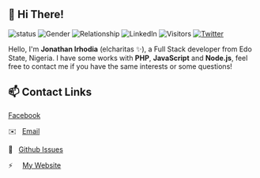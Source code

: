 ## 👋 Hi There!

![status](https://img.shields.io/badge/status-up-brightgreen) ![Gender](https://img.shields.io/badge/gender-male-purple) ![Relationship](https://img.shields.io/badge/Relationship-Single-orange) ![LinkedIn](https://img.shields.io/static/v1?label=linkedin&message=elcharitas&logo=linkedin) ![Visitors](https://visitor-badge.glitch.me/badge?page_id=github.com/elcharitas) [![Twitter](https://img.shields.io/twitter/follow/elcharitas.svg?style=social)](https://twitter.com/elcharitas)

Hello, I'm **Jonathan Irhodia** (elcharitas ✨), a Full Stack developer from Edo State, Nigeria.
I have some works with **PHP**, **JavaScript** and **Node.js**, feel free to contact me if you have the same interests or some questions!

## 📫 Contact Links

[Facebook][1]

✉️ &nbsp; [Email][2]

💬 &nbsp; [Github Issues](https://github.com/elcharitas/elcharitas/issues/me)

⚡ &nbsp; &nbsp; [My Website][0]

[0]: https://elcharitas.com.ng
[1]: https://fb.me/irhodia.jonathan
[2]: mailto:jonathanirhodia@gmail.com
